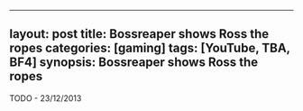 
---
layout: post
title: Bossreaper shows Ross the ropes
categories: [gaming]
tags: [YouTube, TBA, BF4]
synopsis: Bossreaper shows Ross the ropes
---
TODO - 23/12/2013